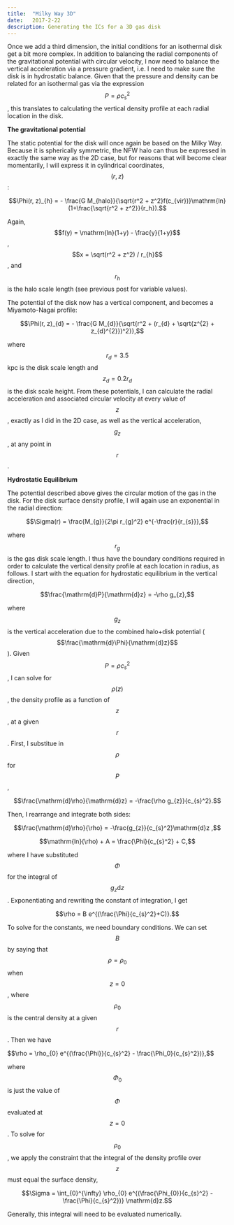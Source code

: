 ```yaml
---
title:  "Milky Way 3D"
date:   2017-2-22
description: Generating the ICs for a 3D gas disk 
---
```


Once we add a third dimension, the initial conditions for an isothermal disk get a bit more complex.
In addition to balancing the radial components of the gravitational potential with circular velocity, 
I now need to balance the vertical acceleration via a pressure gradient, i.e. I need to make sure the 
disk is in hydrostatic balance. Given that the pressure and density can be related for an isothermal 
gas via the expression $$P = \rho c_{s}^{2}$$, this translates to calculating the vertical density profile 
at each radial location in the disk.

**The gravitational potential**

The static potential for the disk will once again be based on the Milky Way. Because it is spherically 
symmetric, the NFW halo can thus be expressed in exactly the same way as the 2D case, but for reasons that 
will become clear momentarily, I will express it in cylindrical coordinates, $$(r, z)$$:

$$\Phi(r, z)_{h} = - \frac{G M_{halo}}{\sqrt{r^2 + z^2}f(c_{vir})}\mathrm{ln}(1+\frac{\sqrt{r^2 + z^2}}{r_h}).$$

Again, $$f(y) = \mathrm{ln}(1+y) - \frac{y}{1+y}$$, $$x = \sqrt(r^2 + z^2) / r_{h}$$, and  $$r{_h}$$ is the halo scale 
length (see previous post for variable values).

The potential of the disk now has a vertical component, and becomes a Miyamoto-Nagai profile:

$$\Phi(r, z)_{d} = - \frac{G M_{d}}{\sqrt{r^2 + (r_{d} + \sqrt{z^{2} + z_{d}^{2}})^2}},$$

where $$r_{d} = 3.5$$ kpc is the disk scale length and $$z_{d} = 0.2 r_{d}$$ is the disk scale height. From
these potentials, I can calculate the radial acceleration and associated circular velocity at every value 
of $$z$$, exactly as I did in the 2D case, as well as the vertical acceleration, $$g_{z}$$, at any 
point in $$r$$.


**Hydrostatic Equilibrium**

The potential described above gives the circular motion of the gas in the disk. For the 
disk surface density profile, I will again use an exponential in the radial direction:

$$\Sigma(r) = \frac{M_{g}}{2\pi r_{g}^2} e^{-\frac{r}{r_{s}}},$$

where $$r_{g}$$ is the gas disk scale length. I thus have the boundary conditions required in order to 
calculate the vertical density profile at each location in radius, as follows. I start with the equation 
for hydrostatic equilibrium in the vertical direction,

$$\frac{\mathrm{d}P}{\mathrm{d}z} = -\rho g_{z},$$

where $$g_{z}$$ is the vertical acceleration due to the combined halo+disk potential 
($$\frac{\mathrm{d}\Phi}{\mathrm{d}z}$$). Given $$P = \rho c_{s}^{2}$$, I can solve 
for $$\rho(z)$$, the density profile as a function of $$z$$, at a given $$r$$. First, 
I substitue in $$\rho$$ for $$P$$,

$$\frac{\mathrm{d}\rho}{\mathrm{d}z} = -\frac{\rho g_{z}}{c_{s}^2}.$$

Then, I rearrange and integrate both sides:

$$\frac{\mathrm{d}\rho}{\rho} = -\frac{g_{z}}{c_{s}^2}\mathrm{d}z ,$$

$$\mathrm{ln}(\rho) + A = \frac{\Phi}{c_{s}^2} + C,$$

where I have substituted $$\Phi$$ for the integral of $$g_{z}\mathrm{d}z$$. Exponentiating and 
rewriting the constant of integration, I get

$$\rho = B e^{(\frac{\Phi}{c_{s}^2}+C)}.$$

To solve for the constants, we need boundary conditions. We can set $$B$$ by saying that 
$$\rho = \rho_{0}$$ when $$z = 0$$, where $$\rho_{0}$$ is the central density at a given $$r$$. Then we have

$$\rho = \rho_{0} e^{(\frac{\Phi}}{c_{s}^2} - \frac{\Phi_0}{c_{s}^2})},$$

where $$\Phi_{0}$$ is just the value of $$\Phi$$ evaluated at $$z = 0$$. To solve for $$\rho_0$$, we apply 
the constraint that the integral of the density profile over $$z$$ must equal the surface density, 

$$\Sigma = \int_{0}^{\infty} \rho_{0} e^{(\frac{\Phi_{0}}{c_{s}^2} - \frac{\Phi}{c_{s}^2})} \mathrm{d}z.$$

Generally, this integral will need to be evaluated numerically.
